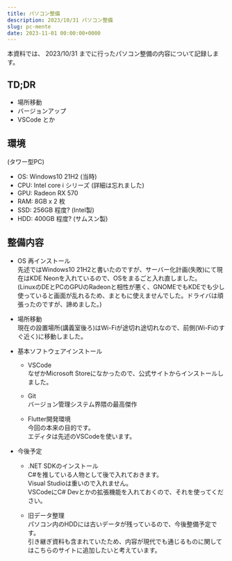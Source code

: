 ```yaml
---
title: パソコン整備
description: 2023/10/31 パソコン整備
slug: pc-mente
date: 2023-11-01 00:00:00+0000
---
```


本資料では、 2023/10/31 までに行ったパソコン整備の内容について記録します。

## TD;DR
- 場所移動
- バージョンアップ
- VSCode とか

## 環境
(タワー型PC)
- OS: Windows10 21H2 (当時)
- CPU: Intel core i シリーズ (詳細は忘れました)
- GPU: Radeon RX 570
- RAM: 8GB x 2 枚
- SSD: 256GB 程度? (Intel製)
- HDD: 400GB 程度? (サムスン製)

## 整備内容
- OS 再インストール<br />
	先述ではWindows10 21H2と書いたのですが、サーバー化計画(失敗)にて現在はKDE Neonを入れているので、OSをまるごと入れ直しました。<br />
	(LinuxのDEとPCのGPUのRadeonと相性が悪く、GNOMEでもKDEでも少し使っていると画面が乱れるため、まともに使えませんでした。ドライバは頑張ったのですが、諦めました。)

- 場所移動<br />
	現在の設置場所(講義室後ろ)はWi-Fiが途切れ途切れなので、前側(Wi-Fiのすぐ近く)に移動しました。<br />

- 基本ソフトウェアインストール
	- VSCode<br />
		なぜかMicrosoft Storeになかったので、公式サイトからインストールしました。

	- Git<br />
		バージョン管理システム界隈の最高傑作

	- Flutter開発環境<br />
		今回の本来の目的です。<br />
		エディタは先述のVSCodeを使います。

- 今後予定
	- .NET SDKのインストール<br />
		C#を推している人物として後で入れておきます。<br />
		Visual Studioは重いので入れません。<br />
		VSCodeにC# Devとかの拡張機能を入れておくので、それを使ってください。

	- 旧データ整理<br />
		パソコン内のHDDには古いデータが残っているので、今後整備予定です。<br />
		引き継ぎ資料も含まれていたため、内容が現代でも通じるものに関してはこちらのサイトに追加したいと考えています。
